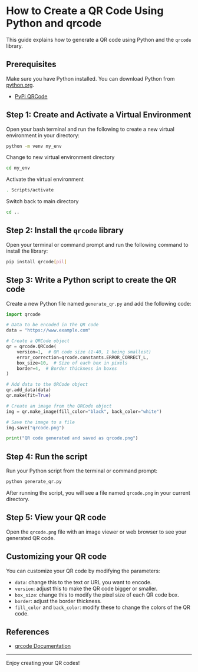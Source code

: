 # How to Create a QR Code Using Python and qrcode

This guide explains how to generate a QR code using Python and the `qrcode` library.

## Prerequisites

Make sure you have Python installed. You can download Python from [python.org](https://www.python.org/downloads/).

- [PyPi QRCode](https://pypi.org/project/qrcode/)

## Step 1: Create and Activate a Virtual Environment

Open your bash terminal and run the following to create a new virtual environment in your directory:

```bash
python -m venv my_env
```

Change to new virtual environment directory

```bash
cd my_env
```

Activate the virtual environment

```bash
. Scripts/activate
```

Switch back to main directory

```bash
cd ..
```

## Step 2: Install the `qrcode` library

Open your terminal or command prompt and run the following command to install the library:

```bash
pip install qrcode[pil]
```

## Step 3: Write a Python script to create the QR code

Create a new Python file named `generate_qr.py` and add the following code:

```python
import qrcode

# Data to be encoded in the QR code
data = "https://www.example.com"

# Create a QRCode object
qr = qrcode.QRCode(
    version=1,  # QR code size (1-40, 1 being smallest)
    error_correction=qrcode.constants.ERROR_CORRECT_L,
    box_size=10,  # Size of each box in pixels
    border=4,  # Border thickness in boxes
)

# Add data to the QRCode object
qr.add_data(data)
qr.make(fit=True)

# Create an image from the QRCode object
img = qr.make_image(fill_color="black", back_color="white")

# Save the image to a file
img.save("qrcode.png")

print("QR code generated and saved as qrcode.png")
```

## Step 4: Run the script

Run your Python script from the terminal or command prompt:

```bash
python generate_qr.py
```

After running the script, you will see a file named `qrcode.png` in your current directory.

## Step 5: View your QR code

Open the `qrcode.png` file with an image viewer or web browser to see your generated QR code.

## Customizing your QR code

You can customize your QR code by modifying the parameters:

- `data`: change this to the text or URL you want to encode.
- `version`: adjust this to make the QR code bigger or smaller.
- `box_size`: change this to modify the pixel size of each QR code box.
- `border`: adjust the border thickness.
- `fill_color` and `back_color`: modify these to change the colors of the QR code.

## References

- [qrcode Documentation](https://pypi.org/project/qrcode/)

---

Enjoy creating your QR codes!
